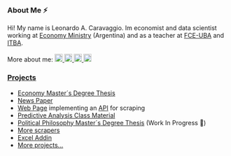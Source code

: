 ### About Me ⚡
Hi! My name is Leonardo A. Caravaggio. Im economist and data scientist working at [Economy Ministry](https://www.argentina.gob.ar/economia) (Argentina) and as a teacher at [FCE-UBA](https://www.economicas.uba.ar/) and [ITBA](https://www.itba.edu.ar/). <br />
<br />
More about me: 
<a href="lcaravaggio.github.io"><img border="0" title="WebSite" src="https://www.freepnglogos.com/uploads/logo-website-png/logo-website-website-logo-png-transparent-background-background-15.png" width="18" height="18">
<a href="https://www.linkedin.com/in/leocaravaggio/"><img border="0" title="LinkedIn" src="https://upload.wikimedia.org/wikipedia/commons/thumb/c/ca/LinkedIn_logo_initials.png/800px-LinkedIn_logo_initials.png" width="18" height="18">
<a href="https://twitter.com/leocaravaggio"><img border="0" title="Twitter" src="https://upload.wikimedia.org/wikipedia/commons/thumb/4/4f/Twitter-logo.svg/1200px-Twitter-logo.svg.png" width="18" height="18">
<a href="https://uba.academia.edu/LeonardoCaravaggio"><img border="0" title="Academia.edu" src="https://cdn-icons-png.flaticon.com/512/2111/2111304.png" width="18" height="18">

### Projects
* [Economy Master´s Degree Thesis](https://github.com/LCaravaggio/FelicidadyEconomia)
* [News Paper](https://github.com/LCaravaggio/Noticias_y_Tensiones_Cambiarias)
* [Web Page](https://github.com/LCaravaggio/Scrapers_Web) implementing an [API](https://github.com/LCaravaggio/Scrapers_API) for scraping
* [Predictive Analysis Class Material](https://github.com/LCaravaggio/AnalisisPredictivo)
* [Political Philosophy Master´s Degree Thesis](https://github.com/LCaravaggio/SobreFelicidad) (Work In Progress 🔭)
* [More scrapers](https://github.com/LCaravaggio/scrapers)
* [Excel Addin](https://github.com/LCaravaggio/LAC)
* [More projects...](https://github.com/LCaravaggio?tab=repositories)


<!--
- 🔭 I’m currently working on ...
- 🌱 I’m currently learning ...
- 👯 I’m looking to collaborate on ...
- 🤔 I’m looking for help with ...
- 💬 Ask me about ...
- 📫 How to reach me: ...
- 😄 Pronouns: ...
- ⚡ Fun fact: ...
-->
